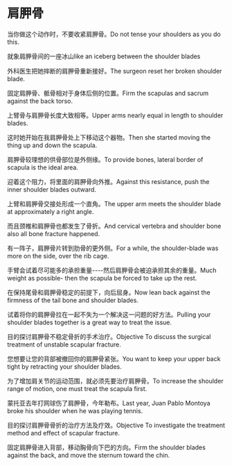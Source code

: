 # 肩胛骨

<p><span class="chinese">当你做这个动作时，不要收紧肩胛骨。</span><span class="english">Do not tense your shoulders as you do this.</span></p>

<p><span class="chinese">就象肩胛骨间的一座冰山</span><span class="english">like an iceberg between the shoulder blades</span></p>

<p><span class="chinese">外科医生把她摔断的肩胛骨重新接好。</span><span class="english">The surgeon reset her broken shoulder blade.</span></p>

<p><span class="chinese">固定肩胛骨、骶骨相对于身体后侧的位置。</span><span class="english">Firm the scapulas and sacrum against the back torso.</span></p>

<p><span class="chinese">上臂骨与肩胛骨长度大致相等。</span><span class="english">Upper arms nearly equal in length to shoulder blades.</span></p>

<p><span class="chinese">这时她开始在我肩胛骨处上下移动这个器物。</span><span class="english">Then she started moving the thing up and down the scapula.</span></p>

<p><span class="chinese">肩胛骨较理想的供骨部位是外侧缘。</span><span class="english">To provide bones, lateral border of scapula is the ideal area.</span></p>

<p><span class="chinese">迎着这个阻力，将里面的肩胛骨向外推。</span><span class="english">Against this resistance, push the inner shoulder blades outward.</span></p>

<p><span class="chinese">上臂和肩胛骨交接处形成一个直角。</span><span class="english">The upper arm meets the shoulder blade at approximately a right angle.</span></p>

<p><span class="chinese">而且颈椎和肩胛骨也都发生了骨折。</span><span class="english">And cervical vertebra and shoulder bone also all bone fracture happened.</span></p>

<p><span class="chinese">有一阵子，肩胛骨片转到肋骨的更外侧。</span><span class="english">For a while, the shoulder-blade was more on the side, over the rib cage.</span></p>

<p><span class="chinese">手臂会试着尽可能多的承担重量----然后肩胛骨会被迫承担其余的重量。</span><span class="english">Much weight as possible- then the scapula be forced to take up the rest.</span></p>

<p><span class="chinese">在保持尾骨和肩胛骨稳定的前提下，向后屈身。</span><span class="english">Now lean back against the firmness of the tail bone and shoulder blades.</span></p>

<p><span class="chinese">试着将你的肩胛骨拉在一起不失为一个解决这一问题的好方法。</span><span class="english">Pulling your shoulder blades together is a great way to treat the issue.</span></p>

<p><span class="chinese">目的探讨肩胛骨不稳定骨折的手术治疗。</span><span class="english">Objective To discuss the surgical treatment of unstable scapular fracture.</span></p>

<p><span class="chinese">您想要让您的背部被撤回你的肩胛骨紧张。</span><span class="english">You want to keep your upper back tight by retracting your shoulder blades.</span></p>

<p><span class="chinese">为了增加肩关节的运动范围，就必须先要治疗肩胛骨。</span><span class="english">To increase the shoulder range of motion, one must treat the scapula first.</span></p>

<p><span class="chinese">蒙托亚去年打网球伤了肩胛骨，今年勒布。</span><span class="english">Last year, Juan Pablo Montoya broke his shoulder when he was playing tennis.</span></p>

<p><span class="chinese">目的探讨肩胛骨骨折的治疗方法及疗效。</span><span class="english">Objective To investigate the treatment method and effect of scapular fracture.</span></p>

<p><span class="chinese">固定肩胛骨进入背部，移动胸骨向下巴的方向。</span><span class="english">Firm the shoulder blades against the back, and move the sternum toward the chin.</span></p>


